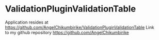# ValidationPluginValidationTable

Application resides at https://github.com/AngelChikumbirike/ValidationPluginValidationTable
Link to my github repository https://github.com/AngelChikumbirike
